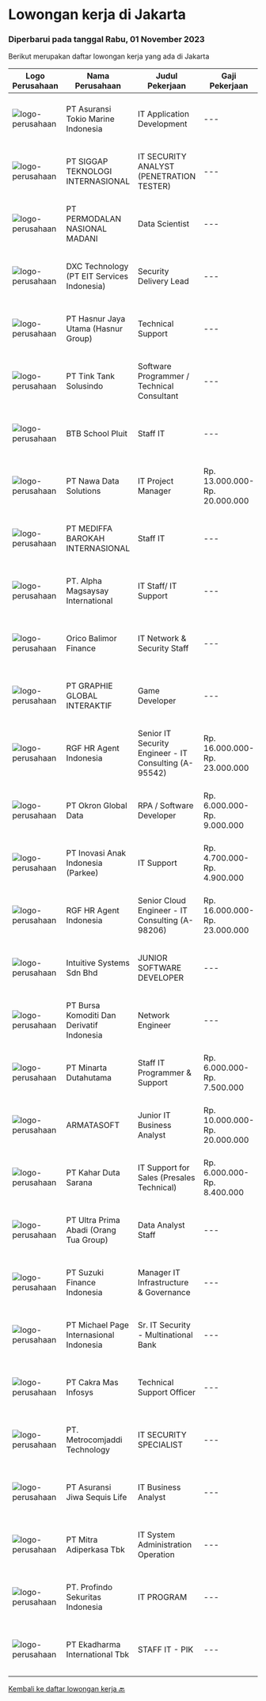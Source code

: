 
  # Lowongan kerja di Jakarta

  ### Diperbarui pada tanggal Rabu, 01 November 2023

  Berikut merupakan daftar lowongan kerja yang ada di Jakarta

  |Logo Perusahaan | Nama Perusahaan | Judul Pekerjaan | Gaji Pekerjaan | Lokasi | Deskripsi | Tanggal diunggah | Pranala |
  | -------------- | --------------- | --------------- | --------- | --------- | -------------- | ------- | ----------- |
  |![logo-perusahaan](https://image-service-cdn.seek.com.au/2df4988c946dd67d9bfe5c9b550d200b813f1bcb/ee4dce1061f3f616224767ad58cb2fc751b8d2dc)|PT Asuransi Tokio Marine Indonesia|IT Application Development|---|Jakarta Pusat|Responsibilities: Develop Application Modified Existing Application Bug Fixing Requirements: Bachelor's degree preferably in Computer Level:...|Senin, 30 Oktober 2023|https://www.jobstreet.co.id/id/job/it-application-development-4512705?token=0~6bb08320-bd4c-4496-b5fb-3238c96d5211&sectionRank=1&jobId=jobstreet-id-job-4512705|
|![logo-perusahaan](https://image-service-cdn.seek.com.au/e5d80a308c876497a3a62d0af96a6fbf712db26e/ee4dce1061f3f616224767ad58cb2fc751b8d2dc)|PT SIGGAP TEKNOLOGI INTERNASIONAL|IT SECURITY ANALYST (PENETRATION TESTER)|---|Jakarta Raya|Dibutuhkan tenaga untuk posisi Security Analayst (Penetration Tester) Requirement yang dibutuhkan : 1. S1 Teknik Informatika, yang fokus terhadap...|Selasa, 31 Oktober 2023|https://www.jobstreet.co.id/id/job/it-security-analyst-penetration-tester-4515008?token=0~6bb08320-bd4c-4496-b5fb-3238c96d5211&sectionRank=2&jobId=jobstreet-id-job-4515008|
|![logo-perusahaan](https://image-service-cdn.seek.com.au/5fd3417af2f9488964ef8f92c36fc78d54dd3999/ee4dce1061f3f616224767ad58cb2fc751b8d2dc)|PT PERMODALAN NASIONAL MADANI|Data Scientist|---|Jakarta Selatan|Kualifikasi : Minimal Lulusan S1 MIPA/ Statistika Memahami konsep Big Data, Machine Learning, dan NLP Mampu memberikan rekomendasi/ solusi dalam...|Selasa, 31 Oktober 2023|https://www.jobstreet.co.id/id/job/data-scientist-4514374?token=0~6bb08320-bd4c-4496-b5fb-3238c96d5211&sectionRank=3&jobId=jobstreet-id-job-4514374|
|![logo-perusahaan](https://image-service-cdn.seek.com.au/4ba00d6c4ddf0afe93ffee0a873452fbf7784b6f/ee4dce1061f3f616224767ad58cb2fc751b8d2dc)|DXC Technology (PT EIT Services Indonesia)|Security Delivery Lead|---|Jakarta Raya|Security Delivery Lead is the account's security interface to the client, for governance, delivery and specific operational levels. The SDL is...|Selasa, 31 Oktober 2023|https://www.jobstreet.co.id/id/job/security-delivery-lead-5579257/origin/my?token=0~6bb08320-bd4c-4496-b5fb-3238c96d5211&sectionRank=4&jobId=jobstreet-my-job-5579257|
|![logo-perusahaan](https://image-service-cdn.seek.com.au/ce6f66b5ddea48c0961eddc201a535616844de99/ee4dce1061f3f616224767ad58cb2fc751b8d2dc)|PT Hasnur Jaya Utama (Hasnur Group)|Technical Support|---|Jakarta Selatan|Requirement: Candidate must possess at least a Bachelor's Degree, Engineering (Computer/Telecommunication) or equivalent Fresh graduate are welcome to...|Selasa, 31 Oktober 2023|https://www.jobstreet.co.id/id/job/technical-support-4513887?token=0~6bb08320-bd4c-4496-b5fb-3238c96d5211&sectionRank=5&jobId=jobstreet-id-job-4513887|
|![logo-perusahaan](https://image-service-cdn.seek.com.au/587869ad8baf074fc53c1189ec87383cae1ceb1b/ee4dce1061f3f616224767ad58cb2fc751b8d2dc)|PT Tink Tank Solusindo|Software Programmer / Technical Consultant|---|Jakarta Raya|PT TINK TANK SOLUSINDO (Team Think Tank) would like to invite you to be part of our growing company to develop yourself and your skills in ERP...|Selasa, 31 Oktober 2023|https://www.jobstreet.co.id/id/job/software-programmer-technical-consultant-4514105?token=0~6bb08320-bd4c-4496-b5fb-3238c96d5211&sectionRank=6&jobId=jobstreet-id-job-4514105|
|![logo-perusahaan](https://image-service-cdn.seek.com.au/32dcb279ebef252603ef3c411a77fe1e4ee851eb/ee4dce1061f3f616224767ad58cb2fc751b8d2dc)|BTB School Pluit|Staff IT|---|Jakarta Utara|Kriteria :  Pendidikan minimal D III / S1 jurusan Computer &amp; Information Technology Usia antara 28-40 tahun Memiliki kemampuan mengatasi masalah...|Jumat, 27 Oktober 2023|https://www.jobstreet.co.id/id/job/staff-it-4511575?token=0~6bb08320-bd4c-4496-b5fb-3238c96d5211&sectionRank=7&jobId=jobstreet-id-job-4511575|
|![logo-perusahaan](https://image-service-cdn.seek.com.au/562c83b2436ce4afeba686139d00421526838c1c/ee4dce1061f3f616224767ad58cb2fc751b8d2dc)|PT Nawa Data Solutions|IT Project Manager|Rp. 13.000.000-Rp. 20.000.000|Jakarta Raya|Job Desk : Mendukung unit pelaporan (FCTM under Compliance) dan (CRU under Operational untuk memastikan bahwa user requirement di mapping dan...|Selasa, 31 Oktober 2023|https://www.jobstreet.co.id/id/job/it-project-manager-4514700?token=0~6bb08320-bd4c-4496-b5fb-3238c96d5211&sectionRank=8&jobId=jobstreet-id-job-4514700|
|![logo-perusahaan](https://image-service-cdn.seek.com.au/830c57cc67316c7c0b5d71999019e647bb6df78d/ee4dce1061f3f616224767ad58cb2fc751b8d2dc)|PT MEDIFFA BAROKAH INTERNASIONAL|Staff IT|---|Jakarta Selatan|Kualifikasi: Lulusan D3/S1 Teknik Informatika atau Ilmu Komputer atau setara Berpengalaman sebagai IT minimal 3 tahun Berpengalaman menangani PC...|Senin, 30 Oktober 2023|https://www.jobstreet.co.id/id/job/staff-it-4510515?token=0~6bb08320-bd4c-4496-b5fb-3238c96d5211&sectionRank=9&jobId=jobstreet-id-job-4510515|
|![logo-perusahaan](https://image-service-cdn.seek.com.au/5e8e59a010177bde7b55284c10a3fb25ca610220/ee4dce1061f3f616224767ad58cb2fc751b8d2dc)|PT. Alpha Magsaysay International|IT Staff/ IT Support|---|Jakarta Pusat|Jobs Description:1. Conduct installation &amp; upgrade to all IT asset related hardware/software/telecommunication/networking.2. Troubleshoot to all...|Senin, 30 Oktober 2023|https://www.jobstreet.co.id/id/job/it-staff-it-support-4513394?token=0~6bb08320-bd4c-4496-b5fb-3238c96d5211&sectionRank=10&jobId=jobstreet-id-job-4513394|
|![logo-perusahaan](https://image-service-cdn.seek.com.au/6d870c6a68dee06775d91edf7b2f3ca7d0c587d9/ee4dce1061f3f616224767ad58cb2fc751b8d2dc)|Orico Balimor Finance|IT Network & Security Staff|---|Jakarta Pusat|Job Description: Monitoring network to prevent attack and make sure it safe. Responsible to install, configure, troubleshoot &amp; administer network...|Jumat, 27 Oktober 2023|https://www.jobstreet.co.id/id/job/it-network-security-staff-4511366?token=0~6bb08320-bd4c-4496-b5fb-3238c96d5211&sectionRank=11&jobId=jobstreet-id-job-4511366|
|![logo-perusahaan](https://image-service-cdn.seek.com.au/f9a751ea24d68e4658d0eb7882e2db58a9b95cb0/ee4dce1061f3f616224767ad58cb2fc751b8d2dc)|PT GRAPHIE GLOBAL INTERAKTIF|Game Developer|---|Jakarta Raya|Deskripsi Pekerjaan : Usia maksimal 40 tahun Pendidikan terakhir minimal D3 Menyenangi dunia aplikasi komputer dan pembuatan game Mempunyai kemampuan...|Senin, 30 Oktober 2023|https://www.jobstreet.co.id/id/job/game-developer-4513833?token=0~6bb08320-bd4c-4496-b5fb-3238c96d5211&sectionRank=12&jobId=jobstreet-id-job-4513833|
|![logo-perusahaan](https://image-service-cdn.seek.com.au/d5868152525c083dcbedb1aa22a408e592bdf7d2/ee4dce1061f3f616224767ad58cb2fc751b8d2dc)|RGF HR Agent Indonesia|Senior IT Security Engineer - IT Consulting (A-95542)|Rp. 16.000.000-Rp. 23.000.000|Jakarta Timur|About The Company: The working venue is in Jakarta Timur. Our client is a Japanese IT Consulting company. Currently, they are looking for Senior IT...|Selasa, 31 Oktober 2023|https://www.jobstreet.co.id/id/job/senior-it-security-engineer-it-consulting-a-95542-4514535?token=0~6bb08320-bd4c-4496-b5fb-3238c96d5211&sectionRank=13&jobId=jobstreet-id-job-4514535|
|![logo-perusahaan](https://image-service-cdn.seek.com.au/2673a31da6a255650837513de267d3127f2c29ad/ee4dce1061f3f616224767ad58cb2fc751b8d2dc)|PT Okron Global Data|RPA / Software Developer|Rp. 6.000.000-Rp. 9.000.000|Jakarta Raya|Design, develop, and test Attended and Unattended RPA (Robotic Process Automation) workflows Work with Project Managers and Business Analysts during...|Selasa, 31 Oktober 2023|https://www.jobstreet.co.id/id/job/rpa-software-developer-4515128?token=0~6bb08320-bd4c-4496-b5fb-3238c96d5211&sectionRank=14&jobId=jobstreet-id-job-4515128|
|![logo-perusahaan](https://i.ibb.co/sqvTCh9/112815900-stock-vector-no-image-available-icon-flat-vector.webp)|PT Inovasi Anak Indonesia (Parkee)|IT Support|Rp. 4.700.000-Rp. 4.900.000|Jakarta Pusat|Tanggung jawab pekerjaan: Menginstal, mengkonfigurasi dan troubleshooting hardware, software, sistem, jaringan, printer, dan scanner Monitoring dan...|Selasa, 31 Oktober 2023|https://www.jobstreet.co.id/id/job/it-support-4515191?token=0~6bb08320-bd4c-4496-b5fb-3238c96d5211&sectionRank=15&jobId=jobstreet-id-job-4515191|
|![logo-perusahaan](https://image-service-cdn.seek.com.au/d5868152525c083dcbedb1aa22a408e592bdf7d2/ee4dce1061f3f616224767ad58cb2fc751b8d2dc)|RGF HR Agent Indonesia|Senior Cloud Engineer - IT Consulting (A-98206)|Rp. 16.000.000-Rp. 23.000.000|Jakarta Timur|About The Company: The working venue is in Jakarta Timur. Our client is a Japanese IT Consulting company. Currently, they are looking for Senior Cloud...|Selasa, 31 Oktober 2023|https://www.jobstreet.co.id/id/job/senior-cloud-engineer-it-consulting-a-98206-4514559?token=0~6bb08320-bd4c-4496-b5fb-3238c96d5211&sectionRank=16&jobId=jobstreet-id-job-4514559|
|![logo-perusahaan](https://image-service-cdn.seek.com.au/7d3d2ea471d4b0f8a40cca97e8f447f61b5f2ec7/ee4dce1061f3f616224767ad58cb2fc751b8d2dc)|Intuitive Systems Sdn Bhd|JUNIOR SOFTWARE DEVELOPER|---|Jakarta Selatan|Determine operational feasibility by evaluating analysis, problem definition, requirements, solution development and proposed solutions. Involve in...|Rabu, 01 November 2023|https://www.jobstreet.co.id/id/job/junior-software-developer-5579651/origin/my?token=0~6bb08320-bd4c-4496-b5fb-3238c96d5211&sectionRank=17&jobId=jobstreet-my-job-5579651|
|![logo-perusahaan](https://image-service-cdn.seek.com.au/6680bb05548d5b976cf9cae9b64b4357b1cf6b79/ee4dce1061f3f616224767ad58cb2fc751b8d2dc)|PT Bursa Komoditi Dan Derivatif Indonesia|Network Engineer|---|Jakarta Pusat|As a Network Engineer your responsibilities wil include as Building and maintaining internal and external internet network stability, and network...|Senin, 30 Oktober 2023|https://www.jobstreet.co.id/id/job/network-engineer-4513363?token=0~6bb08320-bd4c-4496-b5fb-3238c96d5211&sectionRank=18&jobId=jobstreet-id-job-4513363|
|![logo-perusahaan](https://image-service-cdn.seek.com.au/e8be2a2158f4a642b4423c4702d49930ff73d4bd/ee4dce1061f3f616224767ad58cb2fc751b8d2dc)|PT Minarta Dutahutama|Staff IT Programmer & Support|Rp. 6.000.000-Rp. 7.500.000|Jakarta Timur|Menguasai CSS, PHP, Codeigniter, Laravel, Vue, Javascript, Json; Menguasai SQL, MySql, dan memahami Store Prosedure  Memahami TroubleShooting Hardware...|Selasa, 31 Oktober 2023|https://www.jobstreet.co.id/id/job/staff-it-programmer-support-4514047?token=0~6bb08320-bd4c-4496-b5fb-3238c96d5211&sectionRank=19&jobId=jobstreet-id-job-4514047|
|![logo-perusahaan](https://image-service-cdn.seek.com.au/5d35e8e13bd739e4c8e7b5abf7119bc1a94f6d4b/ee4dce1061f3f616224767ad58cb2fc751b8d2dc)|ARMATASOFT|Junior IT Business Analyst|Rp. 10.000.000-Rp. 20.000.000|Jakarta Raya|We are looking for a skilled IT Business Analyst to join our IT Development TeamWe Already Working from Office!Your Responsible : Gathering,...|Rabu, 01 November 2023|https://www.jobstreet.co.id/id/job/junior-it-business-analyst-4515321?token=0~6bb08320-bd4c-4496-b5fb-3238c96d5211&sectionRank=20&jobId=jobstreet-id-job-4515321|
|![logo-perusahaan](https://image-service-cdn.seek.com.au/2d1e6677a1a3f1970b5be5caed02ee61512549fb/ee4dce1061f3f616224767ad58cb2fc751b8d2dc)|PT Kahar Duta Sarana|IT Support for Sales (Presales Technical)|Rp. 6.000.000-Rp. 8.400.000|Jakarta Selatan|Tugas Utama :Membantu Team Sales dalam demo produk, presentasi produk, porting software dan hardware yang akan dipresentasikan kepada customer maupun...|Senin, 30 Oktober 2023|https://www.jobstreet.co.id/id/job/it-support-for-sales-presales-technical-4513843?token=0~6bb08320-bd4c-4496-b5fb-3238c96d5211&sectionRank=21&jobId=jobstreet-id-job-4513843|
|![logo-perusahaan](https://image-service-cdn.seek.com.au/e6ec4c1e31baa97bc2066cfca511ea8b940ba720/ee4dce1061f3f616224767ad58cb2fc751b8d2dc)|PT Ultra Prima Abadi (Orang Tua Group)|Data Analyst Staff|---|Jakarta Raya|What You'll Be Doing : Interpret data, analyze results using statistical techniques and provide ongoing reports Work closely with management to...|Selasa, 31 Oktober 2023|https://www.jobstreet.co.id/id/job/data-analyst-staff-4514930?token=0~6bb08320-bd4c-4496-b5fb-3238c96d5211&sectionRank=22&jobId=jobstreet-id-job-4514930|
|![logo-perusahaan](https://image-service-cdn.seek.com.au/f406cbf51fcd681a0d654fefb6bdb7d4c71838a8/ee4dce1061f3f616224767ad58cb2fc751b8d2dc)|PT Suzuki Finance Indonesia|Manager IT Infrastructure & Governance|---|Jakarta Timur|Kualifikasi : Pendidikan minimal S1 Teknologi Informasi Usia maksimal 40 tahun Memiliki pengalaman sebagai Manager IT Infrastructure &amp; Governance...|Selasa, 31 Oktober 2023|https://www.jobstreet.co.id/id/job/manager-it-infrastructure-governance-4514901?token=0~6bb08320-bd4c-4496-b5fb-3238c96d5211&sectionRank=23&jobId=jobstreet-id-job-4514901|
|![logo-perusahaan](https://image-service-cdn.seek.com.au/6f9556b46c1b5cc7aedf100dfc0ed24c4de1fe86/ee4dce1061f3f616224767ad58cb2fc751b8d2dc)|PT Michael Page Internasional Indonesia|Sr. IT Security - Multinational Bank|---|Jakarta Raya|The Information Security Engineer (ISE) is responsible for designing, implementing, and maintaining the Bank's information security program. The ISE...|Selasa, 31 Oktober 2023|https://www.jobstreet.co.id/id/job/sr.-it-security-multinational-bank-4514157?token=0~6bb08320-bd4c-4496-b5fb-3238c96d5211&sectionRank=24&jobId=jobstreet-id-job-4514157|
|![logo-perusahaan](https://image-service-cdn.seek.com.au/209fd12297c5191939717c51417e2994d187aa80/ee4dce1061f3f616224767ad58cb2fc751b8d2dc)|PT Cakra Mas Infosys|Technical Support Officer|---|Jakarta Raya|Tanggung Jawab Melakukan instalasi, troubleshooting dan maintenance/pemeliharaan system komputer dan jaringan, baik internal dan external (onsite/pada...|Jumat, 27 Oktober 2023|https://www.jobstreet.co.id/id/job/technical-support-officer-4511454?token=0~6bb08320-bd4c-4496-b5fb-3238c96d5211&sectionRank=25&jobId=jobstreet-id-job-4511454|
|![logo-perusahaan](https://image-service-cdn.seek.com.au/f062fdac6ac5aa6a8e2ee53a06aa409a4c565f18/ee4dce1061f3f616224767ad58cb2fc751b8d2dc)|PT. Metrocomjaddi Technology|IT SECURITY SPECIALIST|---|Jakarta Selatan|·     Contribute to overall Enterprise Security Architecture Governance and/or industry-specific cyber architecture framework·     Partner with the...|Selasa, 31 Oktober 2023|https://www.jobstreet.co.id/id/job/it-security-specialist-4513966?token=0~6bb08320-bd4c-4496-b5fb-3238c96d5211&sectionRank=26&jobId=jobstreet-id-job-4513966|
|![logo-perusahaan](https://image-service-cdn.seek.com.au/fd94fc9f3c8b2406da5394e7772bd93ff4b6506f/ee4dce1061f3f616224767ad58cb2fc751b8d2dc)|PT Asuransi Jiwa Sequis Life|IT Business Analyst|---|Jakarta Selatan|Job Summary:Responsible for managing coordination and conduct requirement gathering, solution analysis, testing and production system support /...|Selasa, 31 Oktober 2023|https://www.jobstreet.co.id/id/job/it-business-analyst-4514188?token=0~6bb08320-bd4c-4496-b5fb-3238c96d5211&sectionRank=27&jobId=jobstreet-id-job-4514188|
|![logo-perusahaan](https://image-service-cdn.seek.com.au/8393c7aadcbc6b4b04229d009809eef3fb82e791/ee4dce1061f3f616224767ad58cb2fc751b8d2dc)|PT Mitra Adiperkasa Tbk|IT System Administration Operation|---|Jakarta Raya|Job Scope: Planning, Organizing, Actuate and Controlling company Core Servers and Systems at entire Enterprise Ecosystems (Data centers, Multi clouds,...|Selasa, 31 Oktober 2023|https://www.jobstreet.co.id/id/job/it-system-administration-operation-4515036?token=0~6bb08320-bd4c-4496-b5fb-3238c96d5211&sectionRank=28&jobId=jobstreet-id-job-4515036|
|![logo-perusahaan](https://image-service-cdn.seek.com.au/0e390d72ee5b3dfbbfcc827d1ee7871f982de38a/ee4dce1061f3f616224767ad58cb2fc751b8d2dc)|PT. Profindo Sekuritas Indonesia|IT PROGRAM|---|Jakarta Selatan|Candidate must possess at least a Bachelor's Degree, Master's Degree / Post Graduate Degree, Computer Science/Information Technology, Engineering...|Selasa, 31 Oktober 2023|https://www.jobstreet.co.id/id/job/it-program-4514307?token=0~6bb08320-bd4c-4496-b5fb-3238c96d5211&sectionRank=29&jobId=jobstreet-id-job-4514307|
|![logo-perusahaan](https://image-service-cdn.seek.com.au/159e4f13cd013cf79dc01f6bb864313c4652adfc/ee4dce1061f3f616224767ad58cb2fc751b8d2dc)|PT Ekadharma International Tbk|STAFF IT - PIK|---|Jakarta Utara|Kualifikasi : Pengalaman min 3 tahun sebagai programmer Pendidikan S1 Teknik Informatika Laravel Programming Level Intermediate-High Support Hardware...|Selasa, 31 Oktober 2023|https://www.jobstreet.co.id/id/job/staff-it-pik-4514765?token=0~6bb08320-bd4c-4496-b5fb-3238c96d5211&sectionRank=30&jobId=jobstreet-id-job-4514765|


  [Kembali ke daftar lowongan kerja 🔙](../README.md#daftar-lowongan-kerja)
  